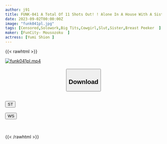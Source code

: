 ```yaml
---
author: j91
title: FUNK-041 A Total Of 11 Shots Out! ! Alone In A House With A Sister-in-law Who Was Able To Remarry Her Parents! I Was Pies Every Day By My Busty Slut Sister... Shion Yumi
date: 2023-09-02T00:00:00Z
image: "funk041pl.jpg"
tags: [Censored,Solowork,Big Tits,Cowgirl,Slut,Sister,Breast Peeker	 ]
maker: [FunCity- Mousozoku  ]
actress: [Yumi Shion ]
---
```



{{< rawhtml >}}

<div class="video" data-videoid="kLvAAomagVCOALD">
    <a href="javascript:;">
        <img src="https://my.j91.asia/posts/funk041pl/funk041pl.jpg" width="WIDTH" height="HEIGHT" alt="funk041pl.mp4" loading="lazy">
    </a>
</div>

<script type="text/javascript" src="https://j91.asia/asset/on-demand-st.js"></script>

<br>
  <link rel="stylesheet" href="https://j91.asia/asset/bs5.css">
  
  <center>
  <button class="btn btn-primary" type="button" data-bs-toggle="collapse" data-bs-target=".multi-collapse" aria-expanded="false" aria-controls="multiCollapseExample1 multiCollapseExample2"><h2>Download</h2></button></center>
</p>
<div class="row">
  <div class="col">
    <div class="collapse multi-collapse" id="multiCollapseExample1">
      <div class="card card-body">
	      	      <br>
<div class="buttons">  
<a href="https://streamtape.to/v/kLvAAomagVCOALD"><button class="btn-hover color-3"><i class="fa fa-download"></i> ST</button></a></div>
    </div>
  </div>
</div>
  <div class="col">
    <div class="collapse multi-collapse" id="multiCollapseExample2">
      <div class="card card-body">
	      <br>
<div class="buttons">
    <a href="https://wolfstream.tv/xfmteagkd1xb"><button class="btn-hover color-9"><i class="fa fa-download"></i> WS</button></a></div>
<br><br>
      </div>
    </div>
  </div>
</div>

{{< /rawhtml >}}
